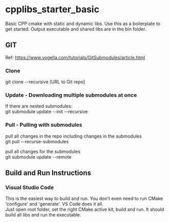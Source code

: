 # cpplibs_starter_basic
Basic CPP cmake with static and dynamic libs. Use this as a boilerplate to get started.
Output executable and shared libs are in the bin folder.

## GIT
Ref: https://www.vogella.com/tutorials/GitSubmodules/article.html
### Clone
git clone --recursive [URL to Git repo]
### Update - Downloading multiple submodules at once
If there are nested submodules:  
git submodule update --init --recursive
### Pull -  Pulling with submodules
pull all changes in the repo including changes in the submodules  
git pull --recurse-submodules

pull all changes for the submodules  
git submodule update --remote

## Build and Run Instructions
### Visual Studio Code
This is the easiest way to build and run. You don't even need to run CMake 'configure' and 'generate'. VS Code does it all.  
Just open root folder, set the right CMake active kit, build and run. It should build all libs and run the executable.


